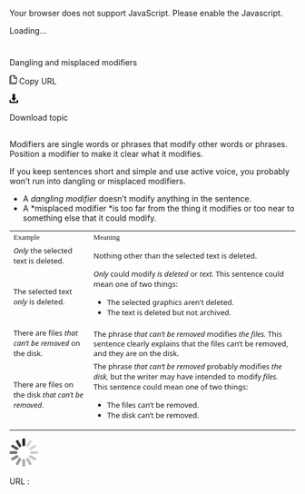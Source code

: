 Your browser does not support JavaScript. Please enable the Javascript.

Loading...

# 

Dangling and misplaced modifiers

![Copy URL](dangling-misplaced-modifiers_files/Copy.png)
Copy URL

![Download](dangling-misplaced-modifiers_files/Download.png)

Download topic

## 

Modifiers are single words or phrases that modify other words or phrases. Position a modifier to make it clear what it modifies.

If you keep sentences short and simple and use active voice, you probably won’t run into dangling or misplaced modifiers. 

  - A *dangling modifier* doesn’t modify anything in the sentence. 
  - A *misplaced modifier *is too far from the thing it modifies or too near to something else that it could modify. 

<table>
<tbody>
<tr class="odd">
<td><span style="font-family: Segoe UI Semibold; font-size: small;">Example</span></td>
<td><span style="font-family: Segoe UI Semibold; font-size: small;">Meaning</span></td>
</tr>
<tr class="even">
<td><div>
<div>
<em><span style="font-family: Segoe UI; font-size: small;">Only</span></em><span style="font-family: Segoe UI; font-size: small;"> the selected text is deleted. </span>
</div>
</div></td>
<td><div>
<div>
<span style="font-family: Segoe UI; font-size: small;">Nothing other than the selected text is deleted.</span>
</div>
</div></td>
</tr>
<tr class="odd">
<td><div>
<span style="font-family: Segoe UI; font-size: small;">The selected text </span><em><span style="font-family: Segoe UI; font-size: small;">only</span></em><span style="font-family: Segoe UI; font-size: small;"> is deleted.</span>
</div></td>
<td><em><span style="font-family: Segoe UI; font-size: small;">Only</span></em><span style="font-family: Segoe UI; font-size: small;"> could modify </span><em><span style="font-family: Segoe UI; font-size: small;">is deleted </span></em><span style="font-family: Segoe UI; font-size: small;">or </span><em><span style="font-family: Segoe UI; font-size: small;">text. </span></em><span style="font-family: Segoe UI; font-size: small;">This sentence could mean one of two things:</span>
<ul>
<li><span style="font-family: Segoe UI; font-size: small;">The selected graphics aren't deleted.</span></li>
<li><span style="line-height: 107%; font-family: Segoe UI; font-size: small;">The text is deleted but not archived. </span></li>
</ul></td>
</tr>
<tr class="even">
<td><div>
<span style="font-family: Segoe UI; font-size: small;">There are files </span><em><span style="font-family: Segoe UI; font-size: small;">that can’t be removed</span></em><span style="font-family: Segoe UI; font-size: small;"> on the disk. </span>
</div></td>
<td><div>
<span style="line-height: 107%; font-family: Segoe UI; font-size: small;">The phrase <em>t</em></span><em><span style="line-height: 107%; font-family: Segoe UI; font-size: small;">hat can’t be removed </span></em><span style="line-height: 107%; font-family: Segoe UI; font-size: small;"><span style="font-family: Segoe UI; font-size: small;">modifies </span><em>the files.</em> <span style="font-family: Segoe UI; font-size: small;">This sentence clearly explains that the files can’t be removed, and they are on the disk. </span></span>
</div></td>
</tr>
<tr class="odd">
<td><div>
<span style="font-family: Segoe UI; font-size: small;">There are files on the disk </span><em><span style="font-family: Segoe UI; font-size: small;">that can’t be removed</span></em><span style="font-family: Segoe UI; font-size: small;">.</span>
</div></td>
<td><span style="font-family: Segoe UI; font-size: small;">The phrase </span><em><span style="font-family: Segoe UI; font-size: small;">that can’t be removed </span></em><span style="font-family: Segoe UI; font-size: small;">probably modifies </span><em><span style="font-family: Segoe UI; font-size: small;">the disk, </span></em><span style="font-family: Segoe UI; font-size: small;">but the writer may have intended to modify </span><em><span style="font-family: Segoe UI; font-size: small;">files. </span></em> <span style="font-family: Segoe UI; font-size: small;">This sentence could mean one of two things:</span>
<ul>
<li><span style="font-family: Segoe UI; font-size: small;">The files can’t be removed.</span></li>
<li><span style="line-height: 107%; font-family: Segoe UI; font-size: small;">The disk can’t be removed. </span></li>
</ul></td>
</tr>
</tbody>
</table>

![In progress](dangling-misplaced-modifiers_files/activity-large.gif)

URL :
